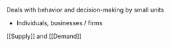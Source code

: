 
Deals with behavior and decision-making by small units
- Individuals, businesses / firms

[[Supply]] and [[Demand]]



